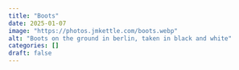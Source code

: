 ```yaml
---
title: "Boots"
date: 2025-01-07
image: "https://photos.jmkettle.com/boots.webp"
alt: "Boots on the ground in berlin, taken in black and white"
categories: []
draft: false
---
```

